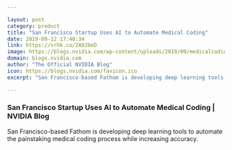 ```yaml
---

layout: post
category: product
title: "San Francisco Startup Uses AI to Automate Medical Coding"
date: 2019-09-12 17:40:34
link: https://vrhk.co/2A9JbeD
image: https://blogs.nvidia.com/wp-content/uploads/2019/09/medicalcoding.png
domain: blogs.nvidia.com
author: "The Official NVIDIA Blog"
icon: https://blogs.nvidia.com/favicon.ico
excerpt: "San Francisco-based Fathom is developing deep learning tools to automate the painstaking medical coding process while increasing accuracy."

---
```


### San Francisco Startup Uses AI to Automate Medical Coding | NVIDIA Blog

San Francisco-based Fathom is developing deep learning tools to automate the painstaking medical coding process while increasing accuracy.